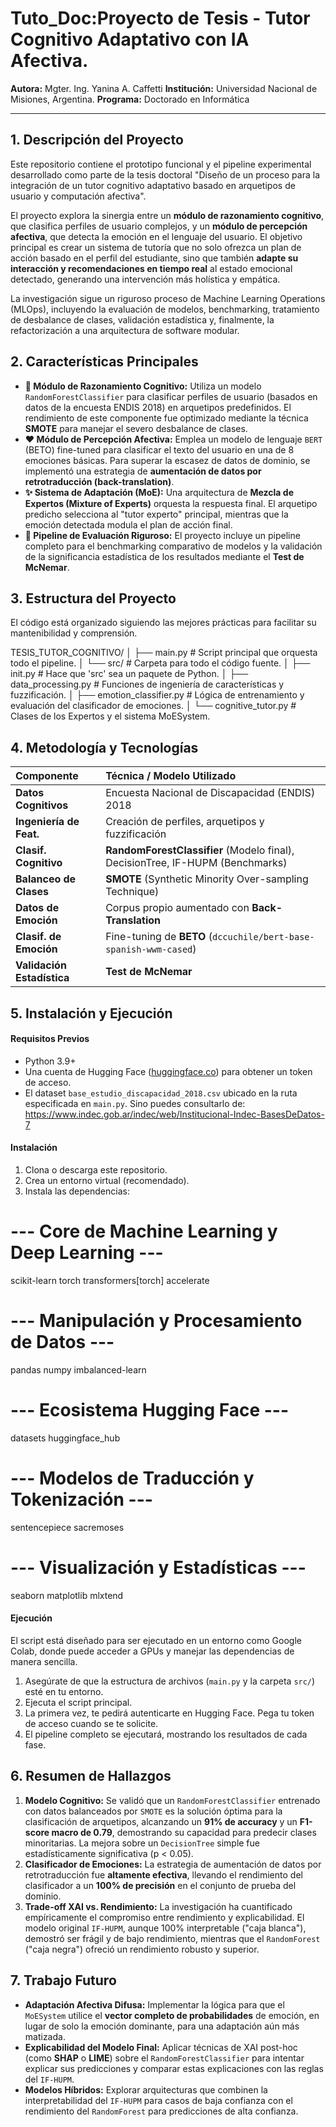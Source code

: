 # Tuto_Doc:Proyecto de Tesis - Tutor Cognitivo Adaptativo con IA Afectiva.

**Autora:** Mgter. Ing. Yanina A. Caffetti
**Institución:** Universidad Nacional de Misiones, Argentina.
**Programa:** Doctorado en Informática

---

## 1. Descripción del Proyecto

Este repositorio contiene el prototipo funcional y el pipeline experimental desarrollado como parte de la tesis doctoral "Diseño de un proceso para la integración de un tutor cognitivo adaptativo basado en arquetipos de usuario y computación afectiva".

El proyecto explora la sinergia entre un **módulo de razonamiento cognitivo**, que clasifica perfiles de usuario complejos, y un **módulo de percepción afectiva**, que detecta la emoción en el lenguaje del usuario. El objetivo principal es crear un sistema de tutoría que no solo ofrezca un plan de acción basado en el perfil del estudiante, sino que también **adapte su interacción y recomendaciones en tiempo real** al estado emocional detectado, generando una intervención más holística y empática.

La investigación sigue un riguroso proceso de Machine Learning Operations (MLOps), incluyendo la evaluación de modelos, benchmarking, tratamiento de desbalance de clases, validación estadística y, finalmente, la refactorización a una arquitectura de software modular.

## 2. Características Principales

* **🧠 Módulo de Razonamiento Cognitivo:** Utiliza un modelo `RandomForestClassifier` para clasificar perfiles de usuario (basados en datos de la encuesta ENDIS 2018) en arquetipos predefinidos. El rendimiento de este componente fue optimizado mediante la técnica **SMOTE** para manejar el severo desbalance de clases.
* **❤️ Módulo de Percepción Afectiva:** Emplea un modelo de lenguaje `BERT` (BETO) fine-tuned para clasificar el texto del usuario en una de 8 emociones básicas. Para superar la escasez de datos de dominio, se implementó una estrategia de **aumentación de datos por retrotraducción (back-translation)**.
* **✨ Sistema de Adaptación (MoE):** Una arquitectura de **Mezcla de Expertos (Mixture of Experts)** orquesta la respuesta final. El arquetipo predicho selecciona al "tutor experto" principal, mientras que la emoción detectada modula el plan de acción final.
* **🔬 Pipeline de Evaluación Riguroso:** El proyecto incluye un pipeline completo para el benchmarking comparativo de modelos y la validación de la significancia estadística de los resultados mediante el **Test de McNemar**.

## 3. Estructura del Proyecto

El código está organizado siguiendo las mejores prácticas para facilitar su mantenibilidad y comprensión.

TESIS_TUTOR_COGNITIVO/
│
├── main.py             # Script principal que orquesta todo el pipeline.
│
└── src/                  # Carpeta para todo el código fuente.
│
├── init.py       # Hace que 'src' sea un paquete de Python.
│
├── data_processing.py # Funciones de ingeniería de características y fuzzificación.
│
├── emotion_classifier.py # Lógica de entrenamiento y evaluación del clasificador de emociones.
│
└── cognitive_tutor.py # Clases de los Expertos y el sistema MoESystem.


## 4. Metodología y Tecnologías

| Componente | Técnica / Modelo Utilizado |
| :--- | :--- |
| **Datos Cognitivos** | Encuesta Nacional de Discapacidad (ENDIS) 2018 |
| **Ingeniería de Feat.** | Creación de perfiles, arquetipos y fuzzificación |
| **Clasif. Cognitivo** | **RandomForestClassifier** (Modelo final), DecisionTree, IF-HUPM (Benchmarks) |
| **Balanceo de Clases** | **SMOTE** (Synthetic Minority Over-sampling Technique) |
| **Datos de Emoción** | Corpus propio aumentado con **Back-Translation** |
| **Clasif. de Emoción** | Fine-tuning de **BETO** (`dccuchile/bert-base-spanish-wwm-cased`) |
| **Validación Estadística**| **Test de McNemar** |

## 5. Instalación y Ejecución

#### **Requisitos Previos**
* Python 3.9+
* Una cuenta de Hugging Face ([huggingface.co](https://huggingface.co/)) para obtener un token de acceso.
* El dataset `base_estudio_discapacidad_2018.csv` ubicado en la ruta especificada en `main.py`. Sino puedes consultarlo de: https://www.indec.gob.ar/indec/web/Institucional-Indec-BasesDeDatos-7

#### **Instalación**
1.  Clona o descarga este repositorio.
2.  Crea un entorno virtual (recomendado).
3.  Instala las dependencias:

# --- Core de Machine Learning y Deep Learning ---
scikit-learn
torch
transformers[torch]
accelerate

# --- Manipulación y Procesamiento de Datos ---
pandas
numpy
imbalanced-learn

# --- Ecosistema Hugging Face ---
datasets
huggingface_hub

# --- Modelos de Traducción y Tokenización ---
sentencepiece
sacremoses

# --- Visualización y Estadísticas ---
seaborn
matplotlib
mlxtend

#### **Ejecución**
El script está diseñado para ser ejecutado en un entorno como Google Colab, donde puede acceder a GPUs y manejar las dependencias de manera sencilla.

1.  Asegúrate de que la estructura de archivos (`main.py` y la carpeta `src/`) esté en tu entorno.
2.  Ejecuta el script principal.
3.  La primera vez, te pedirá autenticarte en Hugging Face. Pega tu token de acceso cuando se te solicite.
4.  El pipeline completo se ejecutará, mostrando los resultados de cada fase.

## 6. Resumen de Hallazgos

1.  **Modelo Cognitivo:** Se validó que un `RandomForestClassifier` entrenado con datos balanceados por `SMOTE` es la solución óptima para la clasificación de arquetipos, alcanzando un **91% de accuracy** y un **F1-score macro de 0.79**, demostrando su capacidad para predecir clases minoritarias. La mejora sobre un `DecisionTree` simple fue estadísticamente significativa (p < 0.05).
2.  **Clasificador de Emociones:** La estrategia de aumentación de datos por retrotraducción fue **altamente efectiva**, llevando el rendimiento del clasificador a un **100% de precisión** en el conjunto de prueba del dominio.
3.  **Trade-off XAI vs. Rendimiento:** La investigación ha cuantificado empíricamente el compromiso entre rendimiento y explicabilidad. El modelo original `IF-HUPM`, aunque 100% interpretable ("caja blanca"), demostró ser frágil y de bajo rendimiento, mientras que el `RandomForest` ("caja negra") ofreció un rendimiento robusto y superior.

## 7. Trabajo Futuro

* **Adaptación Afectiva Difusa:** Implementar la lógica para que el `MoESystem` utilice el **vector completo de probabilidades** de emoción, en lugar de solo la emoción dominante, para una adaptación aún más matizada.
* **Explicabilidad del Modelo Final:** Aplicar técnicas de XAI post-hoc (como **SHAP** o **LIME**) sobre el `RandomForestClassifier` para intentar explicar sus predicciones y comparar estas explicaciones con las reglas del `IF-HUPM`.
* **Modelos Híbridos:** Explorar arquitecturas que combinen la interpretabilidad del `IF-HUPM` para casos de baja confianza con el rendimiento del `RandomForest` para predicciones de alta confianza.

